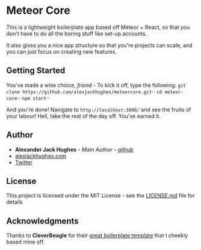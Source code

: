 # Meteor Core
This is a lightweight boilerplate app based off Meteor + React, so that
you don't have to do all the boring stuff like set-up accounts.

It also gives you a nice app structure so that you're projects can scale,
and you can just focus on creating new features.

## Getting Started
You've made a wise choice, *friend* - To kick it off, type the following:
`git clone https://github.com/alexjackhughes/meteorcore.git`⋅⋅
`cd meteor-core`⋅⋅
`npm start`⋅⋅

And you're done! Navigate to
`http://localhost:3000/`
and see the fruits of your labour! Hell, take the rest of the day off. You've earned it.

## Author
* **Alexander Jack Hughes** - *Main Author* - [github](https://github.com/alexjackhughes)
* [alexjackhughes.com](https://alexjackhughes.com)
* [Twitter](https://twitter.com/alexjackhughes)

## License
This project is licensed under the MIT License - see the [LICENSE.md](LICENSE.md) file for details

## Acknowledgments
Thanks to **CleverBeagle** for their [great boilerplate template](https://cleverbeagle.com/pup/v1/introduction)
that I cheekly based mine off.
